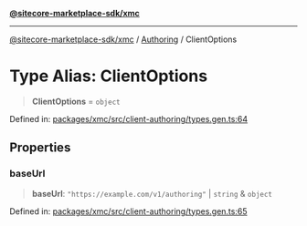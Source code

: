 [**@sitecore-marketplace-sdk/xmc**](../../../../README.md)

***

[@sitecore-marketplace-sdk/xmc](../../../../README.md) / [Authoring](../README.md) / ClientOptions

# Type Alias: ClientOptions

> **ClientOptions** = `object`

Defined in: [packages/xmc/src/client-authoring/types.gen.ts:64](https://github.com/Sitecore/marketplace-sdk/blob/e3ec55ede335ad59ac5875d32f0d68c50e7bc899/packages/xmc/src/client-authoring/types.gen.ts#L64)

## Properties

### baseUrl

> **baseUrl**: `"https://example.com/v1/authoring"` \| `string` & `object`

Defined in: [packages/xmc/src/client-authoring/types.gen.ts:65](https://github.com/Sitecore/marketplace-sdk/blob/e3ec55ede335ad59ac5875d32f0d68c50e7bc899/packages/xmc/src/client-authoring/types.gen.ts#L65)
